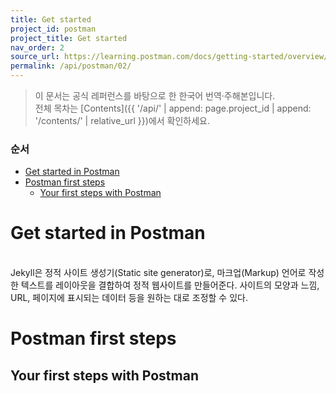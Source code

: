 ```yaml
---
title: Get started
project_id: postman
project_title: Get started
nav_order: 2
source_url: https://learning.postman.com/docs/getting-started/overview/
permalink: /api/postman/02/
---
```


> 이 문서는 공식 레퍼런스를 바탕으로 한 한국어 번역·주해본입니다.  
> 전체 목차는 [Contents]({{ '/api/' | append: page.project_id | append: '/contents/' | relative_url }})에서 확인하세요.


### 순서

- [Get started in Postman](#get-started-in-postman)
- [Postman first steps](#postman-first-steps)
  - [Your first steps with Postman](#your-first-steps-with-postman)


# Get started in Postman
<br>
Jekyll은 정적 사이트 생성기(Static site generator)로, 마크업(Markup) 언어로 작성한 텍스트를 레이아웃을 결합하여 정적 웹사이트를 만들어준다. 사이트의 모양과 느낌, URL, 페이지에 표시되는 데이터 등을 원하는 대로 조정할 수 있다.

# Postman first steps

## Your first steps with Postman
  